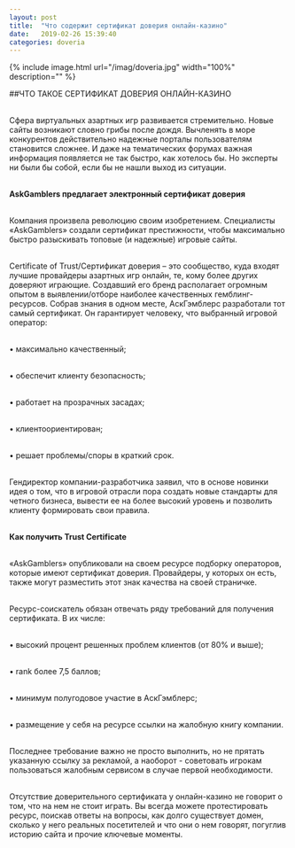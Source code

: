 ```yaml
---
layout: post
title:  "Что содержит сертификат доверия онлайн-казино"
date:   2019-02-26 15:39:40
categories: doveria
---
```


{% include image.html url="/imag/doveria.jpg" width="100%" description="" %}

##ЧТО ТАКОЕ СЕРТИФИКАТ ДОВЕРИЯ ОНЛАЙН-КАЗИНО

<br>Сфера виртуальных азартных игр развивается стремительно. Новые сайты возникают словно грибы после дождя. Вычленять в море конкурентов действительно надежные порталы пользователям становится сложнее. И даже на тематических форумах важная информация появляется не так быстро, как хотелось бы. Но эксперты ни были бы собой, если бы не нашли выход из ситуации.

<br><strong>AskGamblers предлагает электронный сертификат доверия</strong>

<br>Компания произвела революцию своим изобретением. Специалисты «AskGamblers» создали сертификат престижности, чтобы максимально быстро разыскивать топовые (и надежные) игровые сайты.

<br>Certificate of Trust/Сертификат доверия – это сообщество, куда входят лучшие провайдеры азартных игр онлайн, те, кому более других доверяют играющие. Создавший его бренд располагает огромным опытом в выявлении/отборе наиболее качественных гемблинг-ресурсов. Собрав знания в одном месте, АскГэмблерс разработали тот самый сертификат. Он гарантирует человеку, что выбранный игровой оператор:

<br>•	максимально качественный;

<br>•	обеспечит клиенту безопасность;

<br>•	работает на прозрачных засадах;

<br>•	клиентоориентирован;

<br>•	решает проблемы/споры в краткий срок.

<br>Гендиректор компании-разработчика заявил, что в основе новинки идея о том, что в игровой отрасли пора создать новые стандарты для четного бизнеса, вывести ее на более высокий уровень и позволить клиенту формировать свои правила.

<br><strong>Как получить Trust Certificate </strong>

<br>«AskGamblers» опубликовали на своем ресурсе подборку операторов, которые имеют сертификат доверия. Провайдеры, у которых он есть, также могут разместить этот знак качества на своей страничке.

<br>Ресурс-соискатель обязан отвечать ряду требований для получения сертификата. В их числе:

<br>•	высокий процент решенных проблем клиентов (от 80% и выше);

<br>•	rank более 7,5 баллов;

<br>•	минимум полугодовое участие в АскГэмблерс;

<br>•	размещение у себя на ресурсе ссылки на жалобную книгу компании. 

<br>Последнее требование важно не просто выполнить, но не прятать указанную ссылку за рекламой, а наоборот - советовать игрокам пользоваться жалобным сервисом в случае первой необходимости.  

<br>Отсутствие доверительного сертификата у онлайн-казино не говорит о том, что на нем не стоит играть. Вы всегда можете протестировать ресурс, поискав ответы на вопросы, как долго существует домен, сколько у него реальных посетителей и что они о нем говорят, погуглив историю сайта и прочие ключевые моменты. 
